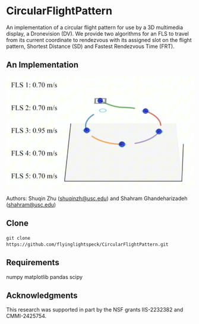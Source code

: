 # CircularFlightPattern
An implementation of a circular flight pattern for use by a 3D multimedia display, a Dronevision (DV).  We provide two algorithms for an FLS to travel from its current coordinate to rendezvous with its assigned slot on the flight pattern, Shortest Distance (SD) and Fastest Rendezvous Time (FRT).

## An Implementation
[![A Demonstration](https://github.com/flyinglightspeck/CircularFlightPattern/blob/main/simulation.png)](https://www.youtube.com/watch?v=_hcwj3lhY5g)

Authors:  Shuqin Zhu (shuqinzh@usc.edu) and Shahram Ghandeharizadeh (shahram@usc.edu)

## Clone
``git clone https://github.com/flyinglightspeck/CircularFlightPattern.git``

## Requirements
numpy
matplotlib
pandas
scipy

## Acknowledgments
This research was supported in part by the NSF grants IIS-2232382 and CMMI-2425754.
